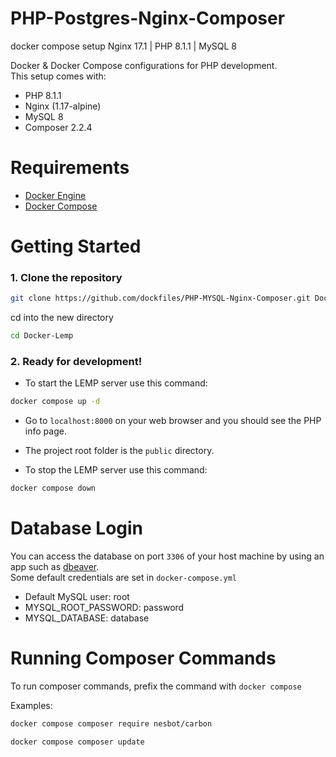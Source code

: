 # PHP-Postgres-Nginx-Composer

docker compose setup Nginx 17.1 | PHP 8.1.1 | MySQL 8

Docker & Docker Compose configurations for PHP development.  
This setup comes with:

- PHP 8.1.1
- Nginx (1.17-alpine)
- MySQL 8
- Composer 2.2.4

# Requirements

- [Docker Engine](https://www.docker.com)
- [Docker Compose](https://docs.docker.com/compose/install/)

# Getting Started

### 1. Clone the repository

```bash
git clone https://github.com/dockfiles/PHP-MYSQL-Nginx-Composer.git Docker-Lemp
```

cd into the new directory

```bash
cd Docker-Lemp
```

### 2. Ready for development!

- To start the LEMP server use this command:

```bash
docker compose up -d
```

- Go to `localhost:8000` on your web browser and you should see the PHP info page.

- The project root folder is the `public` directory.

- To stop the LEMP server use this command:

```bash
docker compose down
```

# Database Login

You can access the database on port `3306` of your host machine by using an app such as [dbeaver](https://dbeaver.io/).  
Some default credentials are set in `docker-compose.yml`

- Default MySQL user: root
- MYSQL_ROOT_PASSWORD: password
- MYSQL_DATABASE: database

# Running Composer Commands

To run composer commands, prefix the command with `docker compose`

Examples:

```bash
docker compose composer require nesbot/carbon
```

```bash
docker compose composer update
```
